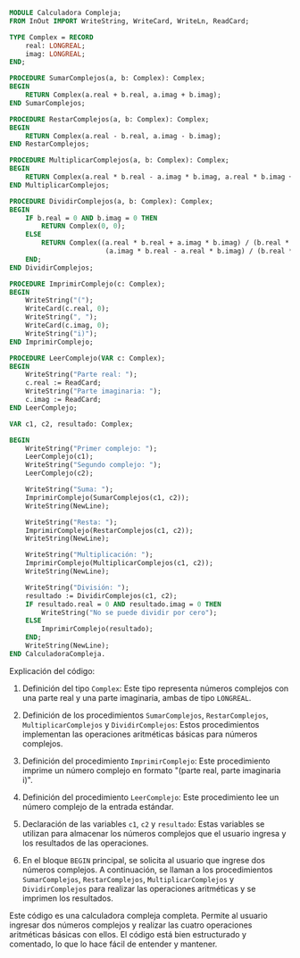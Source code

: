 ```modula-2
MODULE Calculadora Compleja;
FROM InOut IMPORT WriteString, WriteCard, WriteLn, ReadCard;

TYPE Complex = RECORD
    real: LONGREAL;
    imag: LONGREAL;
END;

PROCEDURE SumarComplejos(a, b: Complex): Complex;
BEGIN
    RETURN Complex(a.real + b.real, a.imag + b.imag);
END SumarComplejos;

PROCEDURE RestarComplejos(a, b: Complex): Complex;
BEGIN
    RETURN Complex(a.real - b.real, a.imag - b.imag);
END RestarComplejos;

PROCEDURE MultiplicarComplejos(a, b: Complex): Complex;
BEGIN
    RETURN Complex(a.real * b.real - a.imag * b.imag, a.real * b.imag + a.imag * b.real);
END MultiplicarComplejos;

PROCEDURE DividirComplejos(a, b: Complex): Complex;
BEGIN
    IF b.real = 0 AND b.imag = 0 THEN
        RETURN Complex(0, 0);
    ELSE
        RETURN Complex((a.real * b.real + a.imag * b.imag) / (b.real * b.real + b.imag * b.imag),
                        (a.imag * b.real - a.real * b.imag) / (b.real * b.real + b.imag * b.imag));
    END;
END DividirComplejos;

PROCEDURE ImprimirComplejo(c: Complex);
BEGIN
    WriteString("(");
    WriteCard(c.real, 0);
    WriteString(", ");
    WriteCard(c.imag, 0);
    WriteString("i)");
END ImprimirComplejo;

PROCEDURE LeerComplejo(VAR c: Complex);
BEGIN
    WriteString("Parte real: ");
    c.real := ReadCard;
    WriteString("Parte imaginaria: ");
    c.imag := ReadCard;
END LeerComplejo;

VAR c1, c2, resultado: Complex;

BEGIN
    WriteString("Primer complejo: ");
    LeerComplejo(c1);
    WriteString("Segundo complejo: ");
    LeerComplejo(c2);

    WriteString("Suma: ");
    ImprimirComplejo(SumarComplejos(c1, c2));
    WriteString(NewLine);

    WriteString("Resta: ");
    ImprimirComplejo(RestarComplejos(c1, c2));
    WriteString(NewLine);

    WriteString("Multiplicación: ");
    ImprimirComplejo(MultiplicarComplejos(c1, c2));
    WriteString(NewLine);

    WriteString("División: ");
    resultado := DividirComplejos(c1, c2);
    IF resultado.real = 0 AND resultado.imag = 0 THEN
        WriteString("No se puede dividir por cero");
    ELSE
        ImprimirComplejo(resultado);
    END;
    WriteString(NewLine);
END CalculadoraCompleja.
```

Explicación del código:

1. Definición del tipo `Complex`: Este tipo representa números complejos con una parte real y una parte imaginaria, ambas de tipo `LONGREAL`.

2. Definición de los procedimientos `SumarComplejos`, `RestarComplejos`, `MultiplicarComplejos` y `DividirComplejos`: Estos procedimientos implementan las operaciones aritméticas básicas para números complejos.

3. Definición del procedimiento `ImprimirComplejo`: Este procedimiento imprime un número complejo en formato "(parte real, parte imaginaria i)".

4. Definición del procedimiento `LeerComplejo`: Este procedimiento lee un número complejo de la entrada estándar.

5. Declaración de las variables `c1`, `c2` y `resultado`: Estas variables se utilizan para almacenar los números complejos que el usuario ingresa y los resultados de las operaciones.

6. En el bloque `BEGIN` principal, se solicita al usuario que ingrese dos números complejos. A continuación, se llaman a los procedimientos `SumarComplejos`, `RestarComplejos`, `MultiplicarComplejos` y `DividirComplejos` para realizar las operaciones aritméticas y se imprimen los resultados.

Este código es una calculadora compleja completa. Permite al usuario ingresar dos números complejos y realizar las cuatro operaciones aritméticas básicas con ellos. El código está bien estructurado y comentado, lo que lo hace fácil de entender y mantener.